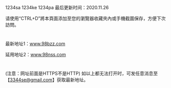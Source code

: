 1234sa 1234ke 1234pa 最后更新时间：2020.11.26

请使用“CTRL+D”將本頁面添加至您的瀏覽器收藏夾內或手機截圖保存，方便下次訪問。
#
最新地址1：www.98bzz.com

延用地址2：www.98nss.com
#
(注意：网址前面是HTTPS不是HTTP) 如以上都无法打开时，可发任意消息至【3344se@gmail.com】获取最新地址。

